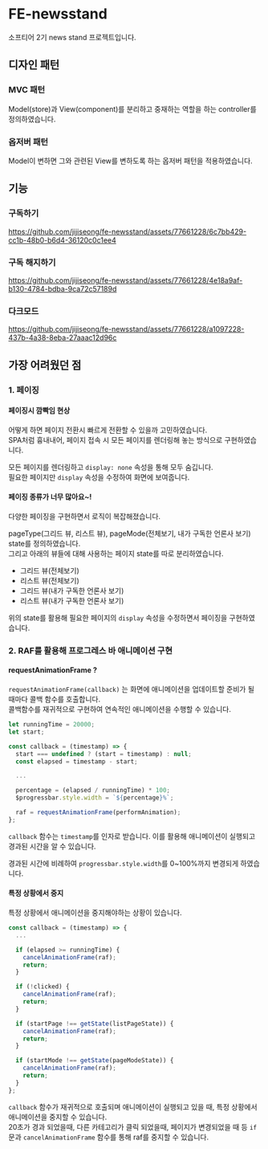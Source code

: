 # FE-newsstand

소프티어 2기 news stand 프로젝트입니다.

## 디자인 패턴

### MVC 패턴

Model(store)과 View(component)를 분리하고 중재하는 역할을 하는 controller를 정의하였습니다.

### 옵저버 패턴

Model이 변하면 그와 관련된 View를 변하도록 하는 옵저버 패턴을 적용하였습니다.

## 기능

### 구독하기


https://github.com/jijiseong/fe-newsstand/assets/77661228/6c7bb429-cc1b-48b0-b6d4-36120c0c1ee4



### 구독 해지하기



https://github.com/jijiseong/fe-newsstand/assets/77661228/4e18a9af-b130-4784-bdba-9ca72c57189d




### 다크모드



https://github.com/jijiseong/fe-newsstand/assets/77661228/a1097228-437b-4a38-8eba-27aaac12d96c



## 가장 어려웠던 점

### 1. 페이징

#### 페이징시 깜빡임 현상

어떻게 하면 페이지 전환시 빠르게 전환할 수 있을까 고민하였습니다.  
SPA처럼 흉내내어, 페이지 접속 시 모든 페이지를 렌더링해 놓는 방식으로 구현하였습니다.

모든 페이지를 렌더링하고 `display: none` 속성을 통해 모두 숨깁니다.  
필요한 페이지만 `display` 속성을 수정하여 화면에 보여줍니다.

#### 페이징 종류가 너무 많아요~!

다양한 페이징을 구현하면서 로직이 복잡해졌습니다.

pageType(그리드 뷰, 리스트 뷰), pageMode(전체보기, 내가 구독한 언론사 보기) state를 정의하였습니다.  
그리고 아래의 뷰들에 대해 사용하는 페이지 state를 따로 분리하였습니다.

- 그리드 뷰(전체보기)
- 리스트 뷰(전체보기)
- 그리드 뷰(내가 구독한 언론사 보기)
- 리스트 뷰(내가 구독한 언론사 보기)

위의 state를 활용해 필요한 페이지의 `display` 속성을 수정하면서 페이징을 구현하였습니다.

### 2. RAF를 활용해 프로그레스 바 애니메이션 구현

#### requestAnimationFrame ?

`requestAnimationFrame(callback)` 는 화면에 애니메이션을 업데이트할 준비가 될 때마다 콜백 함수를 호출합니다.  
콜백함수를 재귀적으로 구현하여 연속적인 애니메이션을 수행할 수 있습니다.

```javascript
let runningTime = 20000;
let start;

const callback = (timestamp) => {
  start === undefined ? (start = timestamp) : null;
  const elapsed = timestamp - start;

  ...

  percentage = (elapsed / runningTime) * 100;
  $progressbar.style.width = `${percentage}%`;

  raf = requestAnimationFrame(performAnimation);
};
```

`callback` 함수는 `timestamp`를 인자로 받습니다.
이를 활용해 애니메이션이 실행되고 경과된 시간을 알 수 있습니다.

경과된 시간에 비례하여 `progressbar.style.width`를 0~100%까지 변경되게 하였습니다.

#### 특정 상황에서 중지

특정 상황에서 애니메이션을 중지해야하는 상황이 있습니다.

```javascript
const callback = (timestamp) => {
  ...

  if (elapsed >= runningTime) {
    cancelAnimationFrame(raf);
    return;
  }

  if (!clicked) {
    cancelAnimationFrame(raf);
    return;
  }

  if (startPage !== getState(listPageState)) {
    cancelAnimationFrame(raf);
    return;
  }

  if (startMode !== getState(pageModeState)) {
    cancelAnimationFrame(raf);
    return;
  }
};
```

`callback` 함수가 재귀적으로 호출되며 애니메이션이 실행되고 있을 때,
특정 상황에서 애니메이션을 중지할 수 있습니다.  
20초가 경과 되었을때, 다른 카테고리가 클릭 되었을때, 페이지가 변경되었을 때 등 `if`문과 `cancelAnimationFrame` 함수를 통해 raf를 중지할 수 있습니다.
